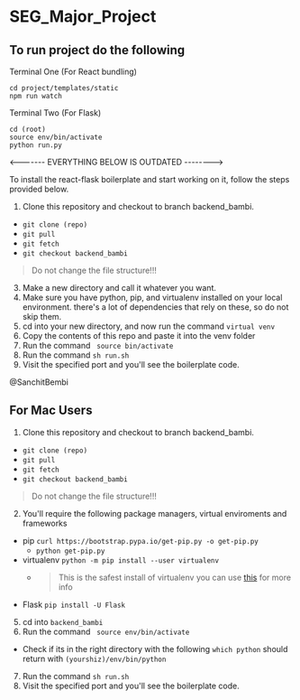 # SEG_Major_Project

## To run project do the following

Terminal One (For React bundling)
```
cd project/templates/static
npm run watch
```
Terminal Two (For Flask)
```
cd (root)
source env/bin/activate
python run.py
```


<------- EVERYTHING BELOW IS OUTDATED -------->


To install the react-flask boilerplate and start working on it, follow the steps provided below. 

1. Clone this repository and checkout to branch backend_bambi.
  - `git clone (repo)` 
  - `git pull`
  - `git fetch`
  - `git checkout backend_bambi`
  > Do not change the file structure!!!
3. Make a new directory and call it whatever you want.
4. Make sure you have python, pip, and virtualenv installed on your local environment. there's a lot of dependencies that rely on these, so do not skip them. 
5. cd into your new directory, and now run the command ```virtual venv```
6. Copy the contents of this repo and paste it into the venv folder
7. Run the command ``` source bin/activate```
8. Run the command ```sh run.sh```
9. Visit the specified port and you'll see the boilerplate code. 

@SanchitBembi

## For Mac Users

1. Clone this repository and checkout to branch backend_bambi.
  - `git clone (repo)` 
  - `git pull`
  - `git fetch`
  - `git checkout backend_bambi`
  > Do not change the file structure!!!
2. You'll require the following package managers, virtual enviroments and frameworks
  - pip `curl https://bootstrap.pypa.io/get-pip.py -o get-pip.py`
    - `python get-pip.py`
  - virtualenv `python -m pip install --user virtualenv`
    - > This is the safest install of virtualenv you can use [this](https://packaging.python.org/guides/installing-using-pip-and-virtualenv/) for more info
  - Flask `pip install -U Flask`
5. cd into `backend_bambi`
6. Run the command ``` source env/bin/activate```
  - Check if its in the right directory with the following `which python` should return with `(yourshiz)/env/bin/python`
7. Run the command ```sh run.sh```
8. Visit the specified port and you'll see the boilerplate code. 
